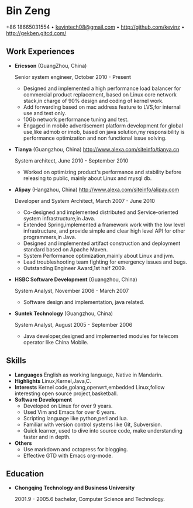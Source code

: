 Bin Zeng
========
+86 18665031554 • kevintech08@gmail.com • <http://github.com/kevinz> • <http://gekben.gitcd.com/>


Work Experiences
----------------

*   **Ericsson** (GuangZhou, China)

    Senior system engineer, October 2010 - Present
    -   Designed and implemented a high performance load balancer for commercial product replacement,
        based on Linux core network stack,in charge of 90% design and coding of kernel work.
    -   Add forwarding based on mac address feature to LVS,for internal use and test only.
    -   10Gb network performance tuning and test.
    -   Engaged in mobile advertisement platform development for global use,like admob or imob,
        based on java solution,my responsibility is performance optimization and non functional issue solving.

*   **Tianya** (Guangzhou, China) <http://www.alexa.com/siteinfo/tianya.cn>

    System architect, June 2010 - September 2010

    -   Worked on optimizing product's performance and stability before releasing to public, mainly about Linux and mysql db.

*   **Alipay** (Hangzhou, China) <http://www.alexa.com/siteinfo/alipay.com>

    Developer and System Architect, March 2007 - June 2010 

    -   Co-designed and implemented distributed and Service-oriented system infrastructure,in Java.
    -   Extended Spring,implemented a framework work with the low level infrastructure,
        and provide simple and clear high level API for other programmers,in Java.
    -   Designed and implemented artifact construction and deployment standard based on Apache Maven.
    -   System Performance optimization,mainly about Linux and jvm. 
    -   Lead troubleshooting team fighting for emergency issues and bugs.
    -   Outstanding Engineer Award,1st half 2009.

*   **HSBC Software Development** (Guangzhou, China) 

    System Analyst, November 2006 - March 2007
    -   Software design and implementation, java related.

*   **Suntek Technology** (Guangzhou, China) 

    System Analyst, August 2005 - September 2006

    -   Java developer,designed and implemented modules for telecom operator like China Mobile.

Skills
------
*   **Languages** English as working language, Native in Mandarin.
*   **Highlights** Linux,Kernel,Java,C.
*   **Interests** Kernel code,golang,openwrt,embedded Linux,follow interesting open source project,basketball.
*   **Software Development**
    -   Developed on Linux for over 9 years.
    -   Used Vim and Emacs for over 6 years.
    -   Scripting language like python,perl and lua.
    -   Familiar with version control systems like Git, Subversion.
    -   Quick learner, used to dive into source code, make understanding faster and in depth.
*   **Others**
    -   Use markdown and octopress for blogging.
    -   Effective GTD with Emacs org-mode.

Education
---------

*   **Chongqing Technology and Business University** 

    2001.9 - 2005.6 bachelor, Computer Science and Technology.
